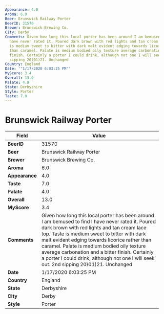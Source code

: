 ```yaml
---
Appearance: 4.0
Aroma: 6.0
Beer: Brunswick Railway Porter
BeerID: 31570
Brewer: Brunswick Brewing Co.
City: Derby
Comments: Given how long this local porter has been around I am bemused to find I
  have never rated it. Poured dark brown with red lights and tan cream lace top. Taste
  is medium sweet to bitter with dark malt evident edging towards licorice rather
  than caramel. Palate is medium bodied oily texture average carbonation and a bitter
  finish. Certainly a porter I could drink, although not one I will seek out. 2nd
  sipping 20)01)21. Unchanged
Country: England
Date: '"1/17/2020 6:03:25 PM"'
MyScore: 3.4
Overall: 13.0
Palate: 4.0
State: Derbyshire
Style: Porter
Taste: 7.0
---
```


# Brunswick Railway Porter

| Field         | Value |
|---------------|-------|
| **BeerID** | 31570 |
| **Beer** | Brunswick Railway Porter |
| **Brewer** | Brunswick Brewing Co. |
| **Aroma** | 6.0 |
| **Appearance** | 4.0 |
| **Taste** | 7.0 |
| **Palate** | 4.0 |
| **Overall** | 13.0 |
| **MyScore** | 3.4 |
| **Comments** | Given how long this local porter has been around I am bemused to find I have never rated it. Poured dark brown with red lights and tan cream lace top. Taste is medium sweet to bitter with dark malt evident edging towards licorice rather than caramel. Palate is medium bodied oily texture average carbonation and a bitter finish. Certainly a porter I could drink, although not one I will seek out. 2nd sipping 20)01)21. Unchanged |
| **Date** | 1/17/2020 6:03:25 PM |
| **Country** | England |
| **State** | Derbyshire |
| **City** | Derby |
| **Style** | Porter |
